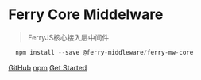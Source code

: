 <!-- _coverpage.md -->
# Ferry Core Middelware <small></small>
> FerryJS核心接入层中间件
```javascript
  npm install --save @ferry-middleware/ferry-mw-core
```
[GitHub](https://github.com/YanPanMichael/ferry-mw-core)
[npm](https://www.npmjs.com/package/@ferry-middleware/ferry-mw-core)
[Get Started](installation)
